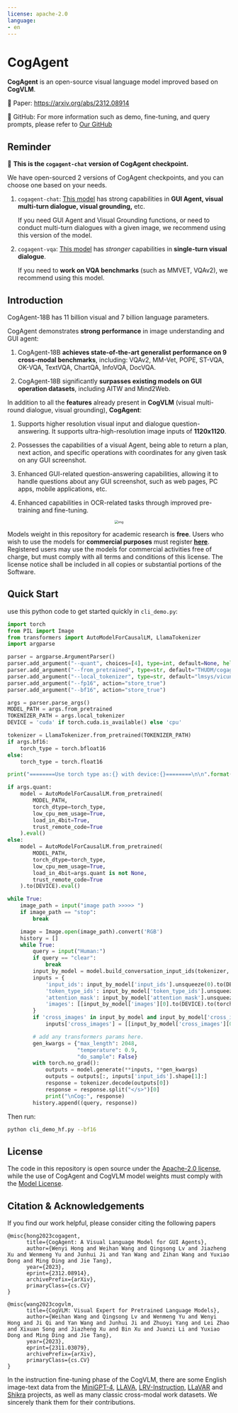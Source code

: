 ```yaml
---
license: apache-2.0
language:
- en
---
```

# CogAgent

**CogAgent** is an open-source visual language model improved based on **CogVLM**. 

📖 Paper: https://arxiv.org/abs/2312.08914

🚀 GitHub: For more information such as demo, fine-tuning, and query prompts, please refer to [Our GitHub](https://github.com/THUDM/CogVLM/)

## Reminder

📍 **This is the ``cogagent-chat`` version of CogAgent checkpoint.**

We have open-sourced 2 versions of CogAgent checkpoints, and you can choose one based on your needs. 

1. ``cogagent-chat``: [This model](https://huggingface.co/THUDM/cogagent-chat-hf) has strong capabilities in **GUI Agent, visual multi-turn dialogue, visual grounding,** etc.

   If you need GUI Agent and Visual Grounding functions, or need to conduct multi-turn dialogues with a given image, we recommend using this version of the model.

3. ``cogagent-vqa``: [This model](https://huggingface.co/THUDM/cogagent-vqa-hf) has *stronger* capabilities in **single-turn visual dialogue**.
  
   If you need to **work on VQA benchmarks** (such as MMVET, VQAv2), we recommend using this model.
   

## Introduction

CogAgent-18B has 11 billion visual and 7 billion language parameters.

CogAgent demonstrates **strong performance** in image understanding and GUI agent:

1. CogAgent-18B **achieves state-of-the-art generalist performance on 9 cross-modal benchmarks**, including: VQAv2, MM-Vet, POPE, ST-VQA, OK-VQA, TextVQA, ChartQA, InfoVQA, DocVQA. 

2. CogAgent-18B significantly **surpasses existing models on GUI operation datasets**, including AITW and Mind2Web.

In addition to all the **features** already present in **CogVLM** (visual multi-round dialogue, visual grounding), **CogAgent**:

1. Supports higher resolution visual input and dialogue question-answering. It supports ultra-high-resolution image inputs of **1120x1120**.

2. Possesses the capabilities of a visual Agent, being able to return a plan, next action, and specific operations with coordinates for any given task on any GUI screenshot.

3. Enhanced GUI-related question-answering capabilities, allowing it to handle questions about any GUI screenshot, such as web pages, PC apps, mobile applications, etc.

4. Enhanced capabilities in OCR-related tasks through improved pre-training and fine-tuning.

<div align="center">
    <img src="https://raw.githubusercontent.com/THUDM/CogVLM/master/assets/cogagent_function.jpg" alt="img" style="zoom: 50%;" />
</div>

Models weight in this repository for academic research is **free**.
Users who wish to use the models for **commercial purposes** must register **[here](https://open.bigmodel.cn/mla/form)**.
Registered users may use the models for commercial activities free of charge, but must comply with all terms and conditions of this license.
The license notice shall be included in all copies or substantial portions of the Software.

## Quick Start

use this python code to get started quickly in `cli_demo.py`:

```python
import torch
from PIL import Image
from transformers import AutoModelForCausalLM, LlamaTokenizer
import argparse

parser = argparse.ArgumentParser()
parser.add_argument("--quant", choices=[4], type=int, default=None, help='quantization bits')
parser.add_argument("--from_pretrained", type=str, default="THUDM/cogagent-chat-hf", help='pretrained ckpt')
parser.add_argument("--local_tokenizer", type=str, default="lmsys/vicuna-7b-v1.5", help='tokenizer path')
parser.add_argument("--fp16", action="store_true")
parser.add_argument("--bf16", action="store_true")

args = parser.parse_args()
MODEL_PATH = args.from_pretrained
TOKENIZER_PATH = args.local_tokenizer
DEVICE = 'cuda' if torch.cuda.is_available() else 'cpu'

tokenizer = LlamaTokenizer.from_pretrained(TOKENIZER_PATH)
if args.bf16:
    torch_type = torch.bfloat16
else:
    torch_type = torch.float16

print("========Use torch type as:{} with device:{}========\n\n".format(torch_type, DEVICE))

if args.quant:
    model = AutoModelForCausalLM.from_pretrained(
        MODEL_PATH,
        torch_dtype=torch_type,
        low_cpu_mem_usage=True,
        load_in_4bit=True,
        trust_remote_code=True
    ).eval()
else:
    model = AutoModelForCausalLM.from_pretrained(
        MODEL_PATH,
        torch_dtype=torch_type,
        low_cpu_mem_usage=True,
        load_in_4bit=args.quant is not None,
        trust_remote_code=True
    ).to(DEVICE).eval()

while True:
    image_path = input("image path >>>>> ")
    if image_path == "stop":
        break

    image = Image.open(image_path).convert('RGB')
    history = []
    while True:
        query = input("Human:")
        if query == "clear":
            break
        input_by_model = model.build_conversation_input_ids(tokenizer, query=query, history=history, images=[image])
        inputs = {
            'input_ids': input_by_model['input_ids'].unsqueeze(0).to(DEVICE),
            'token_type_ids': input_by_model['token_type_ids'].unsqueeze(0).to(DEVICE),
            'attention_mask': input_by_model['attention_mask'].unsqueeze(0).to(DEVICE),
            'images': [[input_by_model['images'][0].to(DEVICE).to(torch_type)]],
        }
        if 'cross_images' in input_by_model and input_by_model['cross_images']:
            inputs['cross_images'] = [[input_by_model['cross_images'][0].to(DEVICE).to(torch_type)]]

        # add any transformers params here.
        gen_kwargs = {"max_length": 2048,
                      "temperature": 0.9,
                      "do_sample": False}
        with torch.no_grad():
            outputs = model.generate(**inputs, **gen_kwargs)
            outputs = outputs[:, inputs['input_ids'].shape[1]:]
            response = tokenizer.decode(outputs[0])
            response = response.split("</s>")[0]
            print("\nCog:", response)
        history.append((query, response))
```

Then run:

```bash
python cli_demo_hf.py --bf16
```


## License

The code in this repository is open source under the [Apache-2.0 license](./LICENSE), while the use of CogAgent and CogVLM model weights must comply with the [Model License](./MODEL_LICENSE).

## Citation & Acknowledgements

If you find our work helpful, please consider citing the following papers

```
@misc{hong2023cogagent,
      title={CogAgent: A Visual Language Model for GUI Agents}, 
      author={Wenyi Hong and Weihan Wang and Qingsong Lv and Jiazheng Xu and Wenmeng Yu and Junhui Ji and Yan Wang and Zihan Wang and Yuxiao Dong and Ming Ding and Jie Tang},
      year={2023},
      eprint={2312.08914},
      archivePrefix={arXiv},
      primaryClass={cs.CV}
}

@misc{wang2023cogvlm,
      title={CogVLM: Visual Expert for Pretrained Language Models}, 
      author={Weihan Wang and Qingsong Lv and Wenmeng Yu and Wenyi Hong and Ji Qi and Yan Wang and Junhui Ji and Zhuoyi Yang and Lei Zhao and Xixuan Song and Jiazheng Xu and Bin Xu and Juanzi Li and Yuxiao Dong and Ming Ding and Jie Tang},
      year={2023},
      eprint={2311.03079},
      archivePrefix={arXiv},
      primaryClass={cs.CV}
}
```
In the instruction fine-tuning phase of the CogVLM, there are some English image-text data from the [MiniGPT-4](https://github.com/Vision-CAIR/MiniGPT-4), [LLAVA](https://github.com/haotian-liu/LLaVA), [LRV-Instruction](https://github.com/FuxiaoLiu/LRV-Instruction), [LLaVAR](https://github.com/SALT-NLP/LLaVAR) and [Shikra](https://github.com/shikras/shikra) projects, as well as many classic cross-modal work datasets. We sincerely thank them for their contributions.